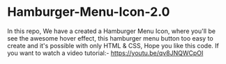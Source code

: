 # Hamburger-Menu-Icon-2.0
In this repo, We have a created a Hamburger Menu Icon, where you'll be see the awesome hover effect, this hamburger menu button too easy to create and it's possible with only HTML &amp; CSS, Hope you like this code. If you want to watch a video tutorial:- https://youtu.be/qv8JNQWCpOI 
